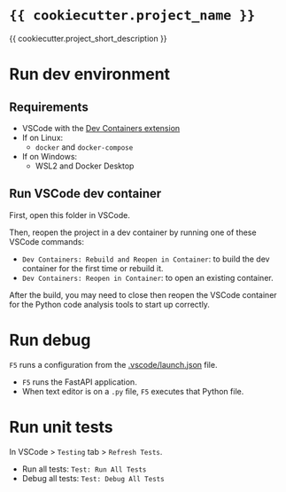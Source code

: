# `{{ cookiecutter.project_name }}`

{{ cookiecutter.project_short_description }}

# Run dev environment

## Requirements

- VSCode with the [Dev Containers extension](https://marketplace.visualstudio.com/items?itemName=ms-vscode-remote.remote-containers)
- If on Linux:
  - `docker` and `docker-compose`
- If on Windows:
  - WSL2 and Docker Desktop

## Run VSCode dev container

First, open this folder in VSCode.

Then, reopen the project in a dev container by running one of these VSCode commands:
- `Dev Containers: Rebuild and Reopen in Container`: to build the dev container for the first time or rebuild it.
- `Dev Containers: Reopen in Container`: to open an existing container.

After the build, you may need to close then reopen the VSCode container for the Python code analysis tools to start up correctly.

# Run debug

`F5` runs a configuration from the [.vscode/launch.json](.vscode/launch.json) file.

- `F5` runs the FastAPI application.
- When text editor is on a `.py` file, `F5` executes that Python file.

# Run unit tests

In VSCode > `Testing` tab > `Refresh Tests`.

- Run all tests: `Test: Run All Tests`
- Debug all tests: `Test: Debug All Tests`
